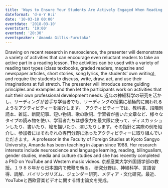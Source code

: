 ```yaml
---
title: 'Ways to Ensure Your Students Are Actively Engaged When Reading in Class'
dateformat: 'd-m-Y H:i'
date: '10-03-18 00:00'
eventdate: '2018-03-10'
eventstart: '19:00'
eventend: '20:30'
eventspeaker: 'Amanda Gillis-Furutaka'
---
```


Drawing on recent research in neuroscience, the presenter will demonstrate a variety of activities that can encourage even reluctant readers to take an active part in a reading lesson. The activities can be used with a variety of reading text types (class textbooks, graded readers, magazine and newspaper articles, short stories, song lyrics, the students’ own writing), and require the students to discuss, write, draw, act, and use their imaginations at full stretch. The presenter will introduce some guiding principles and examples and then let the participants work on activities that suit their own professional development needs.
近年の神経科学の研究を活かし、リーディングが苦手な学習者でも、リーディングの授業に積極的に関われるようなアクティビティーを紹介します。　アクティビティーでは、教科書、段階別読本、雑誌、新聞記事、短い物語、歌の歌詞、学習者が書いた文章など、様々なタイプの読み物を使い、学習者たちは想像力を最大限に使って、ディスカッションしたり、書いたり、絵を描いたり、演じたりします。その指針と実際の例を紹介し、参加者にはそれぞれの専門分野に添ったアクティビティーに取り組んでいただきます。
A professor in the Faculty of Foreign Studies at Kyoto Sangyo University, Amanda has been teaching in Japan since 1988. Her research interests include neuroscience and language learning, reading, bilingualism, gender studies, media and culture studies and she has recently completed a PhD on YouTube and Western music videos.
京都産業大学外国語学部の教授。１９８８年から日本国内で教鞭を執る。
研究分野は、神経科学、言語習得、読解、バイリンガリズム、ジェンダー研究、メディア・文化研究。最近、YouTubeと西欧音楽ビデオに関する博士論文を完成。

